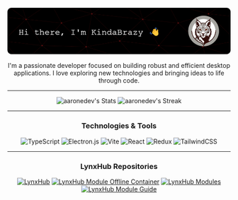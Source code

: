 <div align="center">

![Header](./resources/Header.png)

I'm a passionate developer focused on building robust and efficient desktop applications. I love exploring new
technologies
and bringing ideas to life through code.

</div>

---


<div>
  <p align="center">
    <img src="https://github-readme-stats.vercel.app/api?username=KindaBrazy&hide=prs,contribs&show=discussions_started&show_icons=true&theme=midnight-purple&hide_border=true&title_color=AA00FF" alt="aaronedev's Stats" height="165">
    <img src="https://github-readme-stats.vercel.app/api/top-langs/?username=KindaBrazy&theme=midnight-purple&layout=compact&hide_border=true&title_color=AA00FF" alt="aaronedev's Streak" height="165">
  </p>
</div>

---

<div align="center">

### Technologies & Tools

![TypeScript](https://img.shields.io/badge/typescript-%23007ACC.svg?style=for-the-badge&logo=typescript&logoColor=white)
![Electron.js](https://img.shields.io/badge/Electron-191970?style=for-the-badge&logo=Electron&logoColor=white)
![Vite](https://img.shields.io/badge/vite-%23646CFF.svg?style=for-the-badge&logo=vite&logoColor=white)
![React](https://img.shields.io/badge/react-%2320232a.svg?style=for-the-badge&logo=react&logoColor=%2361DAFB)
![Redux](https://img.shields.io/badge/redux-%23593d88.svg?style=for-the-badge&logo=redux&logoColor=white)
![TailwindCSS](https://img.shields.io/badge/tailwindcss-%2338B2AC.svg?style=for-the-badge&logo=tailwind-css&logoColor=white)

</div>

---

<div align="center">

### LynxHub Repositories

[![LynxHub](https://github-readme-stats.vercel.app/api/pin/?username=KindaBrazy&repo=LynxHub&theme=github_dark&hide_border=true&title_color=0050EF&bg_color=212121&text_color=ffffff)](https://github.com/KindaBrazy/LynxHub)
[![LynxHub Module Offline Container](https://github-readme-stats.vercel.app/api/pin/?username=KindaBrazy&repo=LynxHub-Module-Offline-Container&theme=github_dark&hide_border=true&title_color=0050EF&bg_color=212121&text_color=ffffff)](https://github.com/KindaBrazy/LynxHub-Module-Offline-Container)
[![LynxHub Modules](https://github-readme-stats.vercel.app/api/pin/?username=KindaBrazy&repo=LynxHub-Modules&theme=github_dark&hide_border=true&title_color=0050EF&bg_color=212121&text_color=ffffff)](https://github.com/KindaBrazy/LynxHub-Modules)
[![LynxHub Module Guide](https://github-readme-stats.vercel.app/api/pin/?username=KindaBrazy&repo=LynxHub-Module-Guide&theme=github_dark&hide_border=true&title_color=0050EF&bg_color=212121&text_color=ffffff)](https://github.com/KindaBrazy/LynxHub-Module-Guide)

</div>